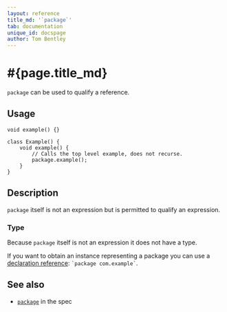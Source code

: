 ```yaml
---
layout: reference
title_md: '`package`'
tab: documentation
unique_id: docspage
author: Tom Bentley
---
```


# #{page.title_md}

`package` can be used to qualify a reference.

## Usage 

<!-- try: -->
    void example() {}

    class Example() {
        void example() {
            // Calls the top level example, does not recurse.
            package.example();
        }
    }

## Description

`package` itself is not an expression but is permitted to qualify an expression.

### Type

Because `package` itself is not an expression it does not have a type.

If you want to obtain an instance representing a package you can use a 
[declaration reference](../meta-reference): `` `package com.example` ``.

## See also

* [`package`](#{site.urls.spec_current}#super) in the spec


